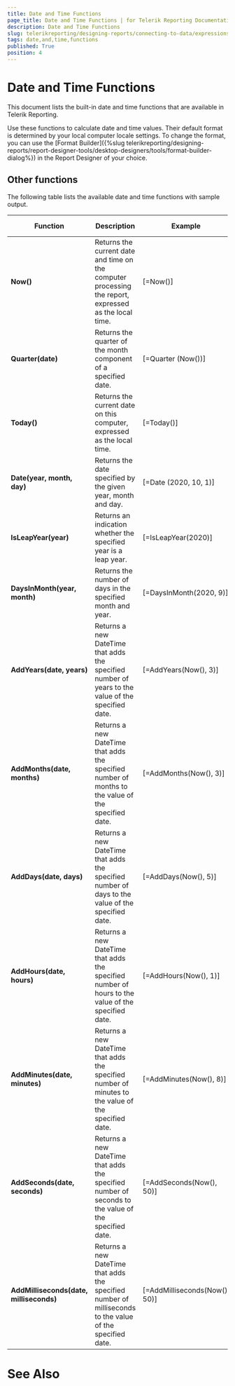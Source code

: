 ```yaml
---
title: Date and Time Functions
page_title: Date and Time Functions | for Telerik Reporting Documentation
description: Date and Time Functions
slug: telerikreporting/designing-reports/connecting-to-data/expressions/expressions-reference/functions/date-and-time-functions
tags: date,and,time,functions
published: True
position: 4
---
```


# Date and Time Functions



This document lists the built-in date and time functions that are available in Telerik Reporting.
      


Use these functions to calculate date and time values. Their default format is determined by your local computer locale settings. To change the format, you can
      use the 
[Format Builder]({%slug telerikreporting/designing-reports/report-designer-tools/desktop-designers/tools/format-builder-dialog%})
 in the Report Designer of your choice.


## Other functions

The following table lists the available date and time functions with sample output.
        



| Function | Description | Example | Sample Output |
| ------ | ------ | ------ | ------ |
| __Now()__ |Returns the current date and time on the computer processing the report, expressed as the local time.|[=Now()]|24-Sep-20 11:10|
| __Quarter(date)__ |Returns the quarter of the month component of a specified date.|[=Quarter (Now())]|3|
| __Today()__ |Returns the current date on this computer, expressed as the local time.|[=Today()]|24-Sep-20|
| __Date(year, month, day)__ |Returns the date specified by the given year, month and day.|[=Date (2020, 10, 1)]|01-Oct-20|
| __IsLeapYear(year)__ |Returns an indication whether the specified year is a leap year.|[=IsLeapYear(2020)]|True|
| __DaysInMonth(year, month)__ |Returns the number of days in the specified month and year.|[=DaysInMonth(2020, 9)]|30|
| __AddYears(date, years)__ |Returns a new DateTime that adds the specified number of years to the value of the specified date.|[=AddYears(Now(), 3)]|24-Sep-23|
| __AddMonths(date, months)__ |Returns a new DateTime that adds the specified number of months to the value of the specified date.|[=AddMonths(Now(), 3)]|24-Dec-20|
| __AddDays(date, days)__ |Returns a new DateTime that adds the specified number of days to the value of the specified date.|[=AddDays(Now(), 5)]|29-Sep-20|
| __AddHours(date, hours)__ |Returns a new DateTime that adds the specified number of hours to the value of the specified date.|[=AddHours(Now(), 1)]|24-Sep-20 12:52|
| __AddMinutes(date, minutes)__ |Returns a new DateTime that adds the specified number of minutes to the value of the specified date.|[=AddMinutes(Now(), 8)]|24-Sep-20 12:01|
| __AddSeconds(date, seconds)__ |Returns a new DateTime that adds the specified number of seconds to the value of the specified date.|[=AddSeconds(Now(), 50)]|24-Sep-20 11:55:48|
| __AddMilliseconds(date, milliseconds)__ |Returns a new DateTime that adds the specified number of milliseconds to the value of the specified date.|[=AddMilliseconds(Now(), 50)]|24-Sep-20 11:57:1|




# See Also

